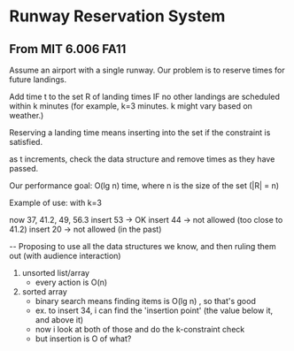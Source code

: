 # Runway Reservation System
## From MIT 6.006 FA11

Assume an airport with a single runway. 
Our problem is to reserve times for future landings. 

Add time t to the set R of landing times IF no other landings are scheduled within k minutes
(for example, k=3 minutes. k might vary based on weather.)

Reserving a landing time means inserting into the set if the constraint is satisfied.

as t increments, check the data structure and remove times as they have passed.

Our performance goal:
O(lg n) time, where n is the size of the set (|R| = n)

Example of use:
with k=3

now 37, 41.2, 49, 56.3
insert 53 -> OK
insert 44 -> not allowed (too close to 41.2)
insert 20 -> not allowed (in the past)

--
Proposing to use all the data structures we know, and then ruling them out
(with audience interaction)
1. unsorted list/array
	- every action is O(n)
2. sorted array
	- binary search means finding items is O(lg n) , so that's good
	- ex. to insert 34, i can find the 'insertion point' (the value below it, and above it)
	- now i look at both of those and do the k-constraint check
	- but insertion is O of what?

